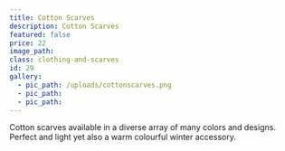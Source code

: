 ```yaml
---
title: Cotton Scarves
description: Cotton Scarves
featured: false
price: 22
image_path:
class: clothing-and-scarves
id: 29
gallery:
  - pic_path: /uploads/cottonscarves.png
  - pic_path:
  - pic_path:
---
```



Cotton scarves available in a diverse array of many colors and designs. Perfect and light yet also a warm colourful winter accessory.
